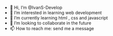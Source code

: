 - 👋 Hi, I’m @IvanS-Develop
- 👀 I’m interested in learning web development 
- 🌱 I’m currently learning html , css and javascript
- 💞️ I’m looking to collaborate in the future   
- 📫 How to reach me: send me a message 

<!---
IvanS-Develop/IvanS-Develop is a ✨ special ✨ repository because its `README.md` (this file) appears on your GitHub profile.
You can click the Preview link to take a look at your changes.
--->
